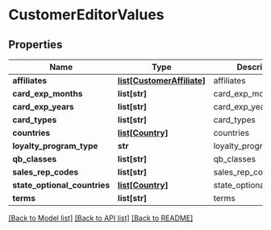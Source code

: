 # CustomerEditorValues

## Properties
Name | Type | Description | Notes
------------ | ------------- | ------------- | -------------
**affiliates** | [**list[CustomerAffiliate]**](CustomerAffiliate.md) | affiliates | [optional] 
**card_exp_months** | **list[str]** | card_exp_months | [optional] 
**card_exp_years** | **list[str]** | card_exp_years | [optional] 
**card_types** | **list[str]** | card_types | [optional] 
**countries** | [**list[Country]**](Country.md) | countries | [optional] 
**loyalty_program_type** | **str** | loyalty_program_type | [optional] 
**qb_classes** | **list[str]** | qb_classes | [optional] 
**sales_rep_codes** | **list[str]** | sales_rep_codes | [optional] 
**state_optional_countries** | [**list[Country]**](Country.md) | state_optional_countries | [optional] 
**terms** | **list[str]** | terms | [optional] 

[[Back to Model list]](../README.md#documentation-for-models) [[Back to API list]](../README.md#documentation-for-api-endpoints) [[Back to README]](../README.md)


